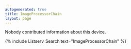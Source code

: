 ```yaml
---
autogenerated: true
title: ImageProcessorChain
layout: page
---
```


Nobody contributed information about this device.

{% include Listserv_Search text="ImageProcessorChain" %}

